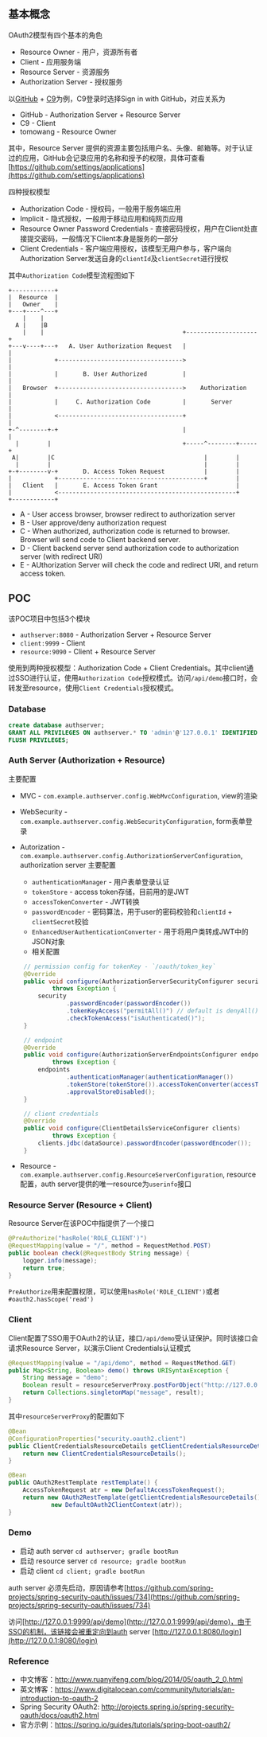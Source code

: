 ## 基本概念
OAuth2模型有四个基本的角色

 * Resource Owner - 用户，资源所有者
 * Client - 应用服务端
 * Resource Server - 资源服务
 * Authorization Server - 授权服务

以[GitHub](https://github.com/) + [C9](https://c9.io/)为例，C9登录时选择Sign in with GitHub，对应关系为

 * GitHub - Authorization Server + Resource Server
 * C9 - Client
 * tomowang - Resource Owner

其中，Resource Server 提供的资源主要包括用户名、头像、邮箱等。对于认证过的应用，GitHub会记录应用的名称和授予的权限，具体可查看[https://github.com/settings/applications](https://github.com/settings/applications)

四种授权模型

 * Authorization Code - 授权码，一般用于服务端应用
 * Implicit - 隐式授权，一般用于移动应用和纯网页应用
 * Resource Owner Password Credentials - 直接密码授权，用户在Client处直接提交密码，一般情况下Client本身是服务的一部分
 * Client Credentials - 客户端应用授权，该模型无用户参与，客户端向Authorization Server发送自身的`clientId`及`clientSecret`进行授权

其中`Authorization Code`模型流程图如下

```
+------------+
|  Resource  |
|   Owner    |
+---+----^---+
    |    |
  A |    |B
    |    |                                       +--------------------+
+---v----+---+   A. User Authorization Request   |                    |
|            +----------------------------------->                    |
|            |       B. User Authorized          |                    |
|   Browser  +----------------------------------->    Authorization   |
|            |     C. Authorization Code         |       Server       |
|            <-----------------------------------+                    |
+-^--------+-+                                   |                    |
  |        |                                     +-----^--------+-----+
 A|        |C                                          |        |
  |        |                                           |        |
+-+--------v-+       D. Access Token Request           |        |
|            +-----------------------------------------+        |
|   Client   |       E. Access Token Grant                      |
|            <--------------------------------------------------+
+------------+
```

 * A - User access browser, browser redirect to authorization server
 * B - User approve/deny authorization request
 * C - When authorized, authorization code is returned to browser. Browser will send code to Client backend server.
 * D - Client backend server send authorization code to authorization server (with redirect URI)
 * E - AUthorization Server will check the code and redirect URI, and return access token.

## POC
该POC项目中包括3个模块

 * `authserver:8080` - Authorization Server + Resource Server
 * `client:9999` - Client
 * `resource:9090` - Client + Resource Server

使用到两种授权模型：Authorization Code + Client Credentials。其中client通过SSO进行认证，使用`Authorization Code`授权模式。访问`/api/demo`接口时，会转发至resource，使用`Client Credentials`授权模式。

### Database

```sql
create database authserver;
GRANT ALL PRIVILEGES ON authserver.* TO 'admin'@'127.0.0.1' IDENTIFIED BY 'secret';
FLUSH PRIVILEGES;
```

### Auth Server (Authorization + Resource)
主要配置

 * MVC - `com.example.authserver.config.WebMvcConfiguration`, view的渲染
 * WebSecurity - `com.example.authserver.config.WebSecurityConfiguration`, form表单登录
 * Autorization - `com.example.authserver.config.AuthorizationServerConfiguration`, authorization server 主要配置
   + `authenticationManager` - 用户表单登录认证
   + `tokenStore` - access token存储，目前用的是JWT
   + `accessTokenConverter` - JWT转换
   + `passwordEncoder` - 密码算法，用于user的密码校验和`clientId` + `clientSecret`校验
   + `EnhancedUserAuthenticationConverter` - 用于将用户类转成JWT中的JSON对象
   + 相关配置

   ```java
	// permission config for tokenKey - `/oauth/token_key`
	@Override
	public void configure(AuthorizationServerSecurityConfigurer security)
	        throws Exception {
	    security
	            .passwordEncoder(passwordEncoder())
	            .tokenKeyAccess("permitAll()") // default is denyAll()
	            .checkTokenAccess("isAuthenticated()");
	}

	// endpoint
	@Override
	public void configure(AuthorizationServerEndpointsConfigurer endpoints)
	        throws Exception {
	    endpoints
	            .authenticationManager(authenticationManager())
	            .tokenStore(tokenStore()).accessTokenConverter(accessTokenConverter())
	            .approvalStoreDisabled();
	}

	// client credentials
	@Override
	public void configure(ClientDetailsServiceConfigurer clients)
	        throws Exception {
	    clients.jdbc(dataSource).passwordEncoder(passwordEncoder());
	}
   ```

 * Resource - `com.example.authserver.config.ResourceServerConfiguration`, resource配置，auth server提供的唯一resource为`userinfo`接口

### Resource Server (Resource + Client)
Resource Server在该POC中指提供了一个接口

```java
@PreAuthorize("hasRole('ROLE_CLIENT')")
@RequestMapping(value = "/", method = RequestMethod.POST)
public boolean check(@RequestBody String message) {
	logger.info(message);
	return true;
}
```

`PreAuthorize`用来配置权限，可以使用`hasRole('ROLE_CLIENT')`或者`#oauth2.hasScope('read')`

### Client
Client配置了SSO用于OAuth2的认证，接口`/api/demo`受认证保护。同时该接口会请求Resource Server，以演示Client Credentials认证模式


```java
@RequestMapping(value = "/api/demo", method = RequestMethod.GET)
public Map<String, Boolean> demo() throws URISyntaxException {
	String message = "demo";
	Boolean result = resourceServerProxy.postForObject("http://127.0.0.1:9090", message, Boolean.class);
	return Collections.singletonMap("message", result);
}
```

其中`resourceServerProxy`的配置如下

```java
@Bean
@ConfigurationProperties("security.oauth2.client")
public ClientCredentialsResourceDetails getClientCredentialsResourceDetails() {
	return new ClientCredentialsResourceDetails();
}

@Bean
public OAuth2RestTemplate restTemplate() {
	AccessTokenRequest atr = new DefaultAccessTokenRequest();
	return new OAuth2RestTemplate(getClientCredentialsResourceDetails(),
			new DefaultOAuth2ClientContext(atr));
}
```

### Demo

 * 启动 auth server `cd authserver; gradle bootRun`
 * 启动 resource server `cd resource; gradle bootRun`
 * 启动 client `cd client; gradle bootRun`

auth server 必须先启动，原因请参考[https://github.com/spring-projects/spring-security-oauth/issues/734](https://github.com/spring-projects/spring-security-oauth/issues/734)

访问[http://127.0.0.1:9999/api/demo](http://127.0.0.1:9999/api/demo)，由于SSO的机制，该链接会被重定向到auth server [http://127.0.0.1:8080/login](http://127.0.0.1:8080/login)

### Reference

 * 中文博客：http://www.ruanyifeng.com/blog/2014/05/oauth_2_0.html
 * 英文博客：https://www.digitalocean.com/community/tutorials/an-introduction-to-oauth-2
 * Spring Security OAuth2: http://projects.spring.io/spring-security-oauth/docs/oauth2.html
 * 官方示例：https://spring.io/guides/tutorials/spring-boot-oauth2/